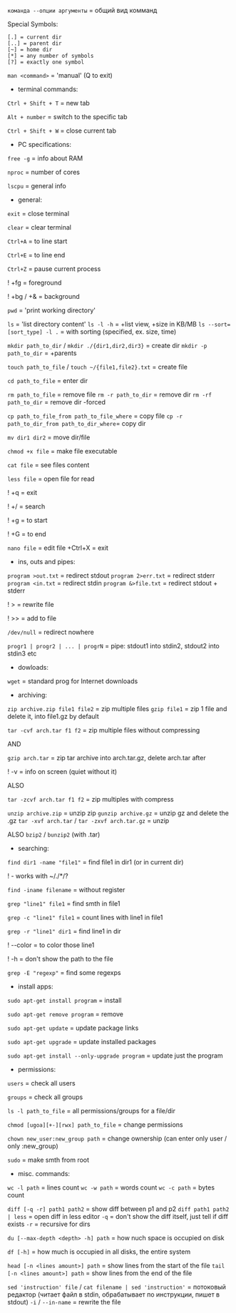 `команда --опции аргументы` = общий вид комманд

Special Symbols:

    [.] = current dir
    [..] = parent dir
    [~] = home dir
    [*] = any number of symbols
    [?] = exactly one symbol

`man <command>` = 'manual' (Q to exit)

- terminal commands:

 `Ctrl + Shift + T` = new tab

 `Alt + number` = switch to the specific tab

 `Ctrl + Shift + W` = close current tab

- PC specifications:

`free -g` = info about RAM

`nproc` = number of cores

`lscpu` = general info

- general:

`exit` = close terminal

`clear` = clear terminal

`Ctrl+A` = to line start

`Ctrl+E` = to line end

`Ctrl+Z` = pause current process

! +fg = foreground

! +bg / +& = background


`pwd` = 'print working directory'

`ls` = 'list directory content'
`ls -l -h` = +list view, +size in KB/MB
`ls --sort=[sort_type] -l .` = with sorting (specified, ex. size, time)

`mkdir path_to_dir` / `mkdir ./{dir1,dir2,dir3}` = create dir
`mkdir -p path_to_dir` = +parents

`touch path_to_file` / `touch ~/{file1,file2}.txt` = create file

`cd path_to_file` = enter dir

`rm path_to_file` = remove file
`rm -r path_to_dir` = remove dir
`rm -rf path_to_dir` = remove dir -forced

`cp path_to_file_from path_to_file_where` = copy file
`cp -r path_to_dir_from path_to_dir_where`= copy dir

`mv dir1 dir2` = move dir/file


`chmod +x file` = make file executable


`cat file` = see files content

`less file` = open file for read

!    +q = exit

!   +/ = search

!    +g = to start

!    +G = to end

`nano file` = edit file
    +Ctrl+X = exit

- ins, outs and pipes:

`program >out.txt` = redirect stdout
`program 2>err.txt` = redirect stderr
`program <in.txt` = redirect stdin
`program &>file.txt` = redirect stdout + stderr

!    > = rewrite file

!    >> = add to file

`/dev/null` = redirect nowhere

`progr1 | progr2 | ... | progrN` = pipe: stdout1 into stdin2, stdout2 into stdin3 etc

- dowloads:

`wget` = standard prog for Internet downloads

- archiving:

`zip archive.zip file1 file2` = zip multiple files
`gzip file1` = zip 1 file and delete it, into file1.gz by default 

`tar -cvf arch.tar f1 f2` = zip multiple files without compressing

AND

`gzip arch.tar` = zip tar archive into arch.tar.gz, delete arch.tar after

! -v = info on screen (quiet without it)

ALSO

`tar -zcvf arch.tar f1 f2` = zip multiples with compress

`unzip archive.zip` = unzip zip
`gunzip archive.gz` = unzip gz and delete the .gz
`tar -xvf arch.tar` / `tar -zxvf arch.tar.gz` = unzip

ALSO `bzip2` / `bunzip2` (with .tar)

- searching:

`find dir1 -name "file1"` = find file1 in dir1 (or in current dir)

! - works with ~/./*/?

`find -iname filename` = without register


`grep "line1" file1` = find smth in file1

`grep -c "line1" file1` = count lines with line1 in file1

`grep -r "line1" dir1` = find line1 in dir

! --color = to color those line1

! -h = don't show the path to the file

`grep -E "regexp"` = find some regexps

- install apps:

`sudo apt-get install program` = install

`sudo apt-get remove program` = remove

`sudo apt-get update` = update package links

`sudo apt-get upgrade` = update installed packages

`sudo apt-get install --only-upgrade program` = update just the program

- permissions:

`users` = check all users

`groups` = check all groups

`ls -l path_to_file` = all permissions/groups for a file/dir

`chmod [ugoa][+-][rwx] path_to_file` = change permissions

`chown new_user:new_group path` = change ownership (can enter only user / only :new_group)

`sudo` = make smth from root

- misc. commands:

`wc -l path` = lines count
`wc -w path` = words count
`wc -c path` = bytes count

`diff [-q -r] path1 path2` = show diff between p1 and p2
`diff path1 path2 | less` = open diff in less editor
`-q` = don't show the diff itself, just tell if diff exists
`-r` = recursive for dirs

`du [--max-depth <depth> -h] path` = how nuch space is occupied on disk

`df [-h]` = how much is occupied in all disks, the entire system

`head [-n <lines amount>] path` = show lines from the start of the file
`tail [-n <lines amount>] path` = show lines from the end of the file

`sed 'instruction' file` / `cat filename | sed 'instruction'` = потоковый редактор (читает файл в stdin, обрабатывает по инструкции, пишет в stdout)
`-i` / `--in-name` = rewrite the file
